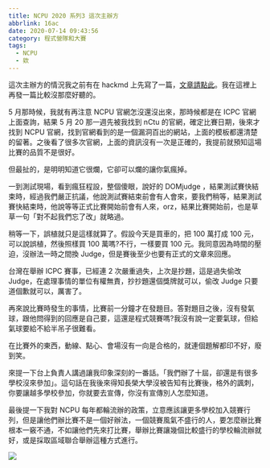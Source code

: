 ```yaml
---
title: NCPU 2020 系列3 這次主辦方
abbrlink: 16ac
date: 2020-07-14 09:43:56
category: 程式營隊和大賽
tags:
  - NCPU
  - 欸
---
```

這次主辦方的情況我之前有在 hackmd 上先寫了一篇，[文章請點此](https://hackmd.io/Mir3MpnhQ067svoLnJktKQ?view)。我在這裡上再發一篇比較沒那麼好聽的。
<!-- more -->
5 月那時候，我就有再注意 NCPU 官網怎沒還沒出來，那時候都是在 ICPC 官網上面查詢，結果 5 月 20 那一週先被我找到 nCtu 的官網，確定比賽日期，後來才找到 NCPU 官網，找到官網看到的是一個漏洞百出的網站，上面的模板都還清楚的留著。之後看了很多次官網，上面的資訊沒有一次是正確的，我提前就預知這場比賽的品質不是很好。

但最扯的，是明明知道它很爛，它卻可以爛的讓你氣瘋掉。

一到測試現場，看到瘋狂程設，整個傻眼，說好的 DOMjudge ，結果測試賽快結束時，經過我們嚴正抗議，他說測試賽結束前會有人會來，要我們稍等，結果測試賽快結束時，他說等等正式比賽開始前會有人來，orz，結果比賽開始前，也是草草一句「對不起我們忘了改」就略過。

稍等一下，誤植就只是這樣就算了。假設今天是買車的，把 100 萬打成 100 元，可以說誤植，然後照樣買 100 萬嗎?不行，一樣要買 100 元。我同意因為時間的壓迫，沒辦法一時之間換 Judge，但是賽後至少也要有正式的文章來回應。

台灣在舉辦 ICPC 賽事，已經連 2 次嚴重過失，上次是抄題，這是過失偷改 Judge，在處理事情的單位有權無責，抄抄題還個獎牌就可以，偷改 Judge 只要道個歉就可以，厲害了。

再來說比賽時發生的事情，比賽前一分鐘才在發題目。答對題目之後，沒有發氣球，跟他問得到的回應是自己要，這還是程式競賽嗎?我沒有說一定要氣球，但給氣球要給不給半吊子很難看。

在比賽外的東西，動線、點心、會場沒有一向是合格的，就連個題解都印不好，廢到笑。

來提一下台上負責人講過讓我印象深刻的一番話。「我們辦了十屆，卻還是有很多學校沒來參加」。這句話在我後來得知長榮大學沒被告知有比賽後，格外的諷刺，你要讓越多學校參加，你就要去宣傳，你沒有宣傳別人怎麼知道。

最後提一下我對 NCPU 每年都輪流辦的政策，立意應該讓更多學校加入競賽行列，但是讓他們辦比賽不是一個好辦法，一個競賽風氣不盛行的人，要怎麼辦比賽根本一竅不通，不如讓他們先來打比賽，舉辦比賽讓幾個比較盛行的學校輪流辦就好，或是採取區域聯合舉辦這種方式進行。

![](https://i.imgur.com/mug07AK.jpg)